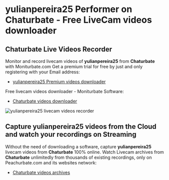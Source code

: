 # yulianpereira25 Performer on Chaturbate - Free LiveCam videos downloader

## Chaturbate Live Videos Recorder

Monitor and record livecam videos of **yulianpereira25** from **Chaturbate** with Moniturbate.com
Get a premium trial for free by just and only registering with your Email address:
* [yulianpereira25 Premium videos downloader](https://moniturbate.com/request-demo-licence-key.html)

Free livecam videos downloader - Moniturbate Software:
* [Chaturbate videos downloader](https://moniturbate.com/moniturbate-download-software.html)

![yulianpereira25 livecam videos recorder](https://peachurnet.com/templates/moniturbate-software.png)


## Capture yulianpereira25 videos from the Cloud and watch your recordings on Streaming

Without the need of downloading a software, capture **yulianpereira25** livecam videos from **Chaturbate** 100% online.
Watch Livecam archives from **Chaturbate** unlimitedly from thousands of existing recordings, only on Peachurbate.com and its websites network:
* [Chaturbate videos archives](https://peachurnet.com/)